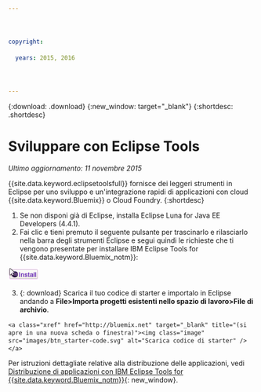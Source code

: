 ```yaml
---

 

copyright:

  years: 2015, 2016

 

---
```


{:download: .download}
{:new_window: target="_blank"}
{:shortdesc: .shortdesc}

# Sviluppare con Eclipse Tools
*Ultimo aggiornamento: 11 novembre 2015*

{{site.data.keyword.eclipsetoolsfull}} fornisce
dei leggeri strumenti in Eclipse per uno sviluppo e un'integrazione rapidi di applicazioni con cloud {{site.data.keyword.Bluemix}} o
Cloud Foundry.
{:shortdesc}

  1. Se non disponi già di Eclipse, installa Eclipse Luna for Java EE Developers (4.4.1).
  2. Fai clic e tieni premuto il seguente pulsante per trascinarlo e rilasciarlo nella barra degli strumenti Eclipse e segui quindi le richieste che ti vengono presentate per installare IBM Eclipse Tools for {{site.data.keyword.Bluemix_notm}}:
  
  ![Trascinalo e rilascialo in uno spazio di lavoro Eclipse Luna in esecuzione per installare IBM Eclipse Tools for {{site.data.keyword.Bluemix_notm}}](images/installbutton.png)

  3. {: download} Scarica il tuo codice di starter e importalo in Eclipse andando a **File>Importa progetti esistenti nello spazio di lavoro>File di archivio**.
  
    <a class="xref" href="http://bluemix.net" target="_blank" title="(si apre in una nuova scheda o finestra)"><img class="image" src="images/btn_starter-code.svg" alt="Scarica codice di starter" /> </a>

Per istruzioni dettagliate relative alla distribuzione delle applicazioni, vedi [Distribuzione di applicazioni con IBM Eclipse Tools for {{site.data.keyword.Bluemix_notm}}](../manageapps/eclipsetools/eclipsetools.html#eclipsetools){: new_window}.
